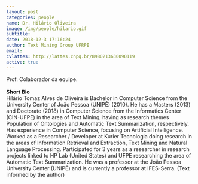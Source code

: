 ```yaml
---
layout: post
categories: people
name: Dr. Hilário Oliveira
image: /img/people/hilario.gif
subtitle: 
date: 2018-12-3 17:16:24
author: Text Mining Group UFRPE
email: 
cvlattes: http://lattes.cnpq.br/8980213630090119
active: true
---
```


Prof. Colaborador da equipe. <br>
<br>
<b>Short Bio</b><br/> Hilário Tomaz Alves de Oliveira is Bachelor in Computer Science from the University Center of João Pessoa (UNIPÊ) (2010). He has a Masters (2013) and Doctorate (2018) in Computer Science from the Informatics Center (CIN-UFPE) in the area of Text Mining, having as research themes Population of Ontologies and Automatic Text Summarization, respectively. Has experience in Computer Science, focusing on Artificial Intelligence. Worked as a Researcher / Developer at Kurier Tecnologia doing research in the areas of Information Retrieval and Extraction, Text Mining and Natural Language Processing. Participated for 3 years as a researcher in research projects linked to HP Lab (United States) and UFPE researching the area of Automatic Text Summarization. He was a professor at the João Pessoa University Center (UNIPÊ) and is currently a professor at IFES-Serra.
(Text informed by the author)